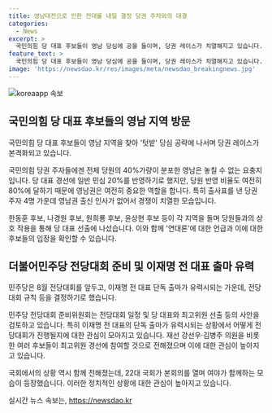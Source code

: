 ```yaml
---
title: 영남대전으로 인한 전대룰 내일 결정 당권 주자와의 대결
categories:
  - News
excerpt: >
  국민의힘 당 대표 후보들이 영남 당심에 공을 들이며, 당권 레이스가 치열해지고 있습니다. 더불어민주당은 이재명 전 대표 단독 출마 가능성에 대비하여 전당대회 규정을 결정할 예정이며, 국회 본회의에서는 여야가 함께하는 본회의가 열릴 예정입니다. 고위직 선출과 함께 정당내 인사들의 출마 의지가 높아지고 있는 상황입니다.
feature_text: >
  국민의힘 당 대표 후보들이 영남 당심에 공을 들이며, 당권 레이스가 치열해지고 있습니다. 더불어민주당은 이재명 전 대표 단독 출마 가능성에 대비하여 전당대회 규정을 결정할 예정이며, 국회 본회의에서는 여야가 함께하는 본회의가 열릴 예정입니다. 고위직 선출과 함께 정당내 인사들의 출마 의지가 높아지고 있는 상황입니다.
image: 'https://newsdao.kr/res/images/meta/newsdao_breakingnews.jpg'
---
```


<p><img src="https://newsdao.kr/res/images/meta/newsdao_breakingnews.jpg" alt="koreaapp 속보" /></p>

<h2 data-ke-size="size26">국민의힘 당 대표 후보들의 영남 지역 방문</h2>

<p>국민의힘 당 대표 후보들이 영남 지역을 찾아 '텃밭' 당심 공략에 나서며 당권 레이스가 본격화되고 있습니다.</p>

<p>국민의힘 당권 주자들에겐 전체 당원의 40%가량이 분포한 영남은 놓칠 수 없는 요충지입니다. 당 대표 경선에 일반 민심 20%를 반영하기로 했지만, 당원 반영 비율도 여전히 80%에 달하기 때문에 영남권은 여전히 중요한 역할을 합니다. 특히 출사표를 낸 당권 주자 4명 가운데 영남권 출신 인사가 없어서 경쟁이 치열한 모습입니다.</p>

<p>한동훈 후보, 나경원 후보, 원희룡 후보, 윤상현 후보 등이 각 지역을 돌며 당원들과의 상호 작용을 통해 당 대표 선출에 나섰습니다. 이와 함께 '연대론'에 대한 언급과 이에 대한 후보들의 입장을 확인할 수 있습니다.</p>

<h2 data-ke-size="size26">더불어민주당 전당대회 준비 및 이재명 전 대표 출마 유력</h2>

<p>민주당은 8월 전당대회를 앞두고, 이재명 전 대표 단독 출마가 유력시되는 가운데, 전당대회 규칙 등을 결정하기로 했습니다.</p>

<p>민주당 전당대회 준비위원회는 전당대회 일정 및 당 대표와 최고위원 선출 등의 사안을 검토하고 있습니다. 특히 이재명 전 대표의 단독 출마가 유력시되는 상황에서 어떻게 전당대회가 진행될지에 대한 관심이 모아지고 있습니다. 재선 강선우·김병주 의원을 비롯한 여러 후보들이 최고위원 경선에 참여할 것으로 전해졌으며 이에 대한 관심이 높아지고 있습니다.</p>

<p>국회에서의 상황 역시 함께 전해졌는데, 22대 국회가 본회의를 열며 여야가 함께하는 모습이 등장했습니다. 이러한 정치적인 상황에 대한 관심이 높아지고 있습니다.</p>
실시간 뉴스 속보는, <a href="https://newsdao.kr" rel="dofollow">https://newsdao.kr</a>



